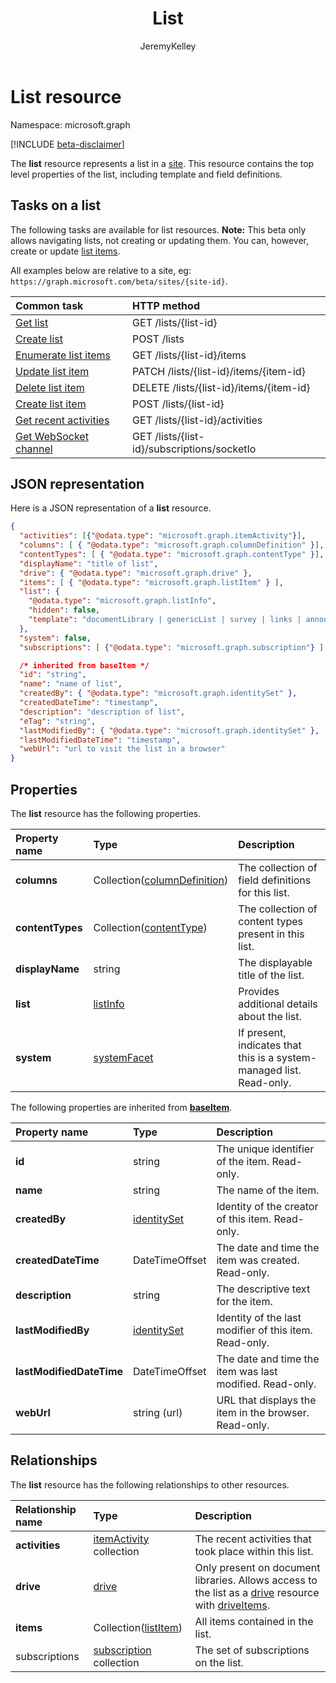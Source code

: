 ﻿---
author: JeremyKelley
description: "The list resource represents a list in a site."
ms.date: 09/11/2017
title: List
localization_priority: Normal
ms.prod: "sharepoint"
doc_type: resourcePageType
---

# List resource

Namespace: microsoft.graph

[!INCLUDE [beta-disclaimer](../../includes/beta-disclaimer.md)]

The **list** resource represents a list in a [site][].
This resource contains the top level properties of the list, including template and field definitions.

## Tasks on a list

The following tasks are available for list resources.
**Note:** This beta only allows navigating lists, not creating or updating them.
You can, however, create or update [list items][listItem].

All examples below are relative to a site, eg: `https://graph.microsoft.com/beta/sites/{site-id}`.

| Common task               | HTTP method                                 |
| :------------------------ | :------------------------------------------ |
| [Get list][]              | GET /lists/{list-id}                        |
| [Create list][]           | POST /lists                                 |
| [Enumerate list items][]  | GET /lists/{list-id}/items                  |
| [Update list item][]      | PATCH /lists/{list-id}/items/{item-id}      |
| [Delete list item][]      | DELETE /lists/{list-id}/items/{item-id}     |
| [Create list item][]      | POST /lists/{list-id}                       |
| [Get recent activities][] | GET /lists/{list-id}/activities             |
| [Get WebSocket channel][] | GET /lists/{list-id}/subscriptions/socketIo |

[Get list]: ../api/list-get.md
[Create list]: ../api/list-create.md
[Enumerate list items]: ../api/listitem-list.md
[Update list item]: ../api/listitem-update.md
[Delete list item]: ../api/listitem-delete.md
[Create list item]: ../api/listitem-create.md
[Get recent activities]: ../api/activities-list.md
[Get WebSocket channel]: ../api/subscriptions-socketio.md

## JSON representation

Here is a JSON representation of a **list** resource.

<!-- { "blockType": "resource", 
       "@odata.type": "microsoft.graph.list",
       "keyProperty": "id", 
       "optionalProperties": [ "items", "drive"] } -->

```json
{
  "activities": [{"@odata.type": "microsoft.graph.itemActivity"}],
  "columns": [ { "@odata.type": "microsoft.graph.columnDefinition" }],
  "contentTypes": [ { "@odata.type": "microsoft.graph.contentType" }],
  "displayName": "title of list",
  "drive": { "@odata.type": "microsoft.graph.drive" },
  "items": [ { "@odata.type": "microsoft.graph.listItem" } ],
  "list": {
    "@odata.type": "microsoft.graph.listInfo",
    "hidden": false,
    "template": "documentLibrary | genericList | survey | links | announcements | contacts ..."
  },
  "system": false,
  "subscriptions": [ {"@odata.type": "microsoft.graph.subscription"} ],

  /* inherited from baseItem */
  "id": "string",
  "name": "name of list",
  "createdBy": { "@odata.type": "microsoft.graph.identitySet" },
  "createdDateTime": "timestamp",
  "description": "description of list",
  "eTag": "string",
  "lastModifiedBy": { "@odata.type": "microsoft.graph.identitySet" },
  "lastModifiedDateTime": "timestamp",
  "webUrl": "url to visit the list in a browser"
}
```

## Properties

The **list** resource has the following properties.

| Property name    | Type                             | Description                                                          |
| :--------------- | :------------------------------- | :------------------------------------------------------------------- |
| **columns**      | Collection([columnDefinition][]) | The collection of field definitions for this list.                   |
| **contentTypes** | Collection([contentType][])      | The collection of content types present in this list.                |
| **displayName**  | string                           | The displayable title of the list.                                   |
| **list**         | [listInfo][]                     | Provides additional details about the list.                          |
| **system**       | [systemFacet][]                  | If present, indicates that this is a system-managed list. Read-only. |

The following properties are inherited from **[baseItem][]**.

| Property name            | Type            | Description                                              |
| :----------------------- | :-------------- | :------------------------------------------------------- |
| **id**                   | string          | The unique identifier of the item. Read-only.            |
| **name**                 | string          | The name of the item.                                    |
| **createdBy**            | [identitySet][] | Identity of the creator of this item. Read-only.         |
| **createdDateTime**      | DateTimeOffset  | The date and time the item was created. Read-only.       |
| **description**          | string          | The descriptive text for the item.                       |
| **lastModifiedBy**       | [identitySet][] | Identity of the last modifier of this item. Read-only.   |
| **lastModifiedDateTime** | DateTimeOffset  | The date and time the item was last modified. Read-only. |
| **webUrl**               | string (url)    | URL that displays the item in the browser. Read-only.    |

## Relationships

The **list** resource has the following relationships to other resources.

| Relationship name | Type                        | Description                                                                                                         |
| :---------------- | :-------------------------- | :------------------------------------------------------------------------------------------------------------------ |
| **activities**    | [itemActivity][] collection | The recent activities that took place within this list.                                                             |
| **drive**         | [drive][]                   | Only present on document libraries. Allows access to the list as a [drive][] resource with [driveItems][driveItem]. |
| **items**         | Collection([listItem][])    | All items contained in the list.                                                                                    |
| subscriptions     | [subscription][] collection | The set of subscriptions on the list.                                                                               |

[baseItem]: baseitem.md
[contentType]: contenttype.md
[drive]: drive.md
[driveItem]: driveitem.md
[columnDefinition]: columndefinition.md
[identitySet]: identityset.md
[itemActivity]: itemactivity.md
[listInfo]: listinfo.md
[listItem]: listitem.md
[site]: site.md
[systemFacet]: systemfacet.md
[subscription]: subscription.md

<!--
{
  "type": "#page.annotation",
  "description": "",
  "keywords": "",
  "section": "documentation",
  "tocPath": "Resources/Lists",
  "tocBookmarks": {
    "Lists": "#"
  },
  "suppressions": []
}
-->
